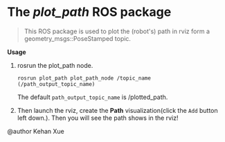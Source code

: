 # The *plot_path* ROS package

> This ROS package is used to plot the (robot's) path in rviz form a geometry_msgs::PoseStamped topic.

**Usage**

1. rosrun the plot_path node.

   ```shell
   rosrun plot_path plot_path_node /topic_name (/path_output_topic_name)
   ```

   The default  `path_output_topic_name`  is /plotted_path.

2. Then launch the rviz, create the **Path** visualization(click the `Add` button left down.). Then you will see the path shows in the rviz!



@author Kehan Xue